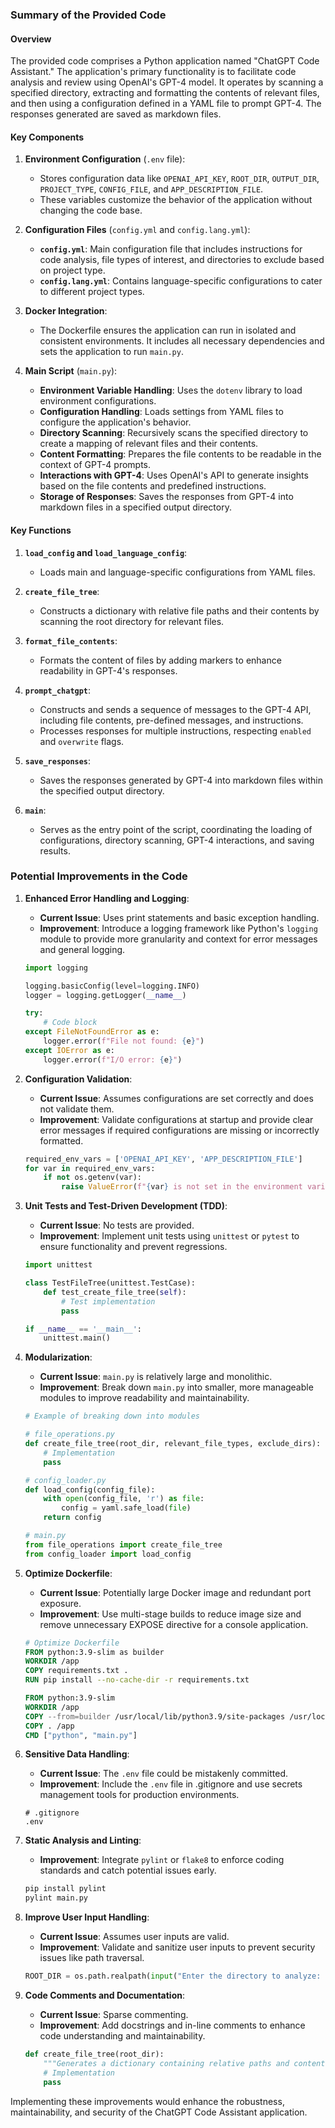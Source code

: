 ### Summary of the Provided Code

#### Overview
The provided code comprises a Python application named "ChatGPT Code Assistant." The application's primary functionality is to facilitate code analysis and review using OpenAI's GPT-4 model. It operates by scanning a specified directory, extracting and formatting the contents of relevant files, and then using a configuration defined in a YAML file to prompt GPT-4. The responses generated are saved as markdown files.

#### Key Components

1. **Environment Configuration** (`.env` file):
    - Stores configuration data like `OPENAI_API_KEY`, `ROOT_DIR`, `OUTPUT_DIR`, `PROJECT_TYPE`, `CONFIG_FILE`, and `APP_DESCRIPTION_FILE`.
    - These variables customize the behavior of the application without changing the code base.

2. **Configuration Files** (`config.yml` and `config.lang.yml`):
    - **`config.yml`**: Main configuration file that includes instructions for code analysis, file types of interest, and directories to exclude based on project type.
    - **`config.lang.yml`**: Contains language-specific configurations to cater to different project types.

3. **Docker Integration**:
    - The Dockerfile ensures the application can run in isolated and consistent environments. It includes all necessary dependencies and sets the application to run `main.py`.

4. **Main Script** (`main.py`):
    - **Environment Variable Handling**: Uses the `dotenv` library to load environment configurations.
    - **Configuration Handling**: Loads settings from YAML files to configure the application's behavior.
    - **Directory Scanning**: Recursively scans the specified directory to create a mapping of relevant files and their contents.
    - **Content Formatting**: Prepares the file contents to be readable in the context of GPT-4 prompts.
    - **Interactions with GPT-4**: Uses OpenAI's API to generate insights based on the file contents and predefined instructions.
    - **Storage of Responses**: Saves the responses from GPT-4 into markdown files in a specified output directory.

#### Key Functions

1. **`load_config` and `load_language_config`**:
    - Loads main and language-specific configurations from YAML files.

2. **`create_file_tree`**:
    - Constructs a dictionary with relative file paths and their contents by scanning the root directory for relevant files.

3. **`format_file_contents`**:
    - Formats the content of files by adding markers to enhance readability in GPT-4's responses.

4. **`prompt_chatgpt`**:
    - Constructs and sends a sequence of messages to the GPT-4 API, including file contents, pre-defined messages, and instructions.
    - Processes responses for multiple instructions, respecting `enabled` and `overwrite` flags.

5. **`save_responses`**:
    - Saves the responses generated by GPT-4 into markdown files within the specified output directory.

6. **`main`**:
    - Serves as the entry point of the script, coordinating the loading of configurations, directory scanning, GPT-4 interactions, and saving results.

### Potential Improvements in the Code

1. **Enhanced Error Handling and Logging**:
    - **Current Issue**: Uses print statements and basic exception handling.
    - **Improvement**: Introduce a logging framework like Python's `logging` module to provide more granularity and context for error messages and general logging.

    ```python
    import logging

    logging.basicConfig(level=logging.INFO)
    logger = logging.getLogger(__name__)

    try:
        # Code block
    except FileNotFoundError as e:
        logger.error(f"File not found: {e}")
    except IOError as e:
        logger.error(f"I/O error: {e}")
    ```

2. **Configuration Validation**:
    - **Current Issue**: Assumes configurations are set correctly and does not validate them.
    - **Improvement**: Validate configurations at startup and provide clear error messages if required configurations are missing or incorrectly formatted.

    ```python
    required_env_vars = ['OPENAI_API_KEY', 'APP_DESCRIPTION_FILE']
    for var in required_env_vars:
        if not os.getenv(var):
            raise ValueError(f"{var} is not set in the environment variables.")
    ```

3. **Unit Tests and Test-Driven Development (TDD)**:
    - **Current Issue**: No tests are provided.
    - **Improvement**: Implement unit tests using `unittest` or `pytest` to ensure functionality and prevent regressions.

    ```python
    import unittest

    class TestFileTree(unittest.TestCase):
        def test_create_file_tree(self):
            # Test implementation
            pass

    if __name__ == '__main__':
        unittest.main()
    ```

4. **Modularization**:
    - **Current Issue**: `main.py` is relatively large and monolithic.
    - **Improvement**: Break down `main.py` into smaller, more manageable modules to improve readability and maintainability.

    ```python
    # Example of breaking down into modules
   
    # file_operations.py
    def create_file_tree(root_dir, relevant_file_types, exclude_dirs):
        # Implementation
        pass

    # config_loader.py
    def load_config(config_file):
        with open(config_file, 'r') as file:
            config = yaml.safe_load(file)
        return config

    # main.py
    from file_operations import create_file_tree
    from config_loader import load_config
    ```

5. **Optimize Dockerfile**:
    - **Current Issue**: Potentially large Docker image and redundant port exposure.
    - **Improvement**: Use multi-stage builds to reduce image size and remove unnecessary EXPOSE directive for a console application.

    ```Dockerfile
    # Optimize Dockerfile
    FROM python:3.9-slim as builder
    WORKDIR /app
    COPY requirements.txt .
    RUN pip install --no-cache-dir -r requirements.txt

    FROM python:3.9-slim
    WORKDIR /app
    COPY --from=builder /usr/local/lib/python3.9/site-packages /usr/local/lib/python3.9/site-packages
    COPY . /app
    CMD ["python", "main.py"]
    ```

6. **Sensitive Data Handling**:
    - **Current Issue**: The `.env` file could be mistakenly committed.
    - **Improvement**: Include the `.env` file in .gitignore and use secrets management tools for production environments.

    ```plaintext
    # .gitignore
    .env
    ```

7. **Static Analysis and Linting**:
    - **Improvement**: Integrate `pylint` or `flake8` to enforce coding standards and catch potential issues early.

    ```bash
    pip install pylint
    pylint main.py
    ```

8. **Improve User Input Handling**:
    - **Current Issue**: Assumes user inputs are valid.
    - **Improvement**: Validate and sanitize user inputs to prevent security issues like path traversal.

    ```python
    ROOT_DIR = os.path.realpath(input("Enter the directory to analyze: ").strip())
    ```

9. **Code Comments and Documentation**:
    - **Current Issue**: Sparse commenting.
    - **Improvement**: Add docstrings and in-line comments to enhance code understanding and maintainability.

    ```python
    def create_file_tree(root_dir):
        """Generates a dictionary containing relative paths and contents of relevant files from the specified directory."""
        # Implementation
        pass
    ```

Implementing these improvements would enhance the robustness, maintainability, and security of the ChatGPT Code Assistant application.